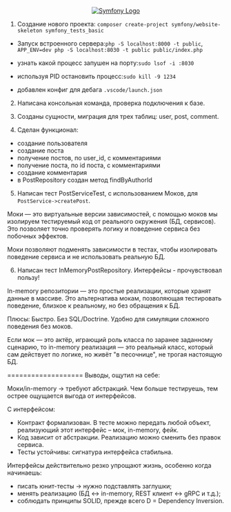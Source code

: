 <p align="center"><a href="https://symfony.com" target="_blank">
    <img src="https://symfony.com/logos/symfony_dynamic_01.svg" alt="Symfony Logo">
</a></p>

1. Создание нового проекта:
`composer create-project symfony/website-skeleton symfony_tests_basic`

- Запуск встроенного сервера:`php -S localhost:8000 -t public`,
`APP_ENV=dev php -S localhost:8030 -t public public/index.php`

- узнать какой процесс запушен на порту:`sudo lsof -i :8030`

- используя PID остановить процесс:`sudo kill -9 1234`

- добавлен конфиг для дебага `.vscode/launch.json`

2. Написана консольная команда, проверка подключения к базе.

3. Созданы сущности, миграция для трех таблиц: user, post, comment.

4. Сделан функционал:
- создание пользователя
- создание поста
- получение постов, по user_id, с комментариями
- получение поста, по id поста, с комментариями
- создание комментария
- в PostRepository создан метод findByAuthorId

5. Написан тест PostServiceTest, с использованием Моков, для `PostService->createPost`.

Моки — это виртуальные версии зависимостей, с помощью моков мы изолируем тестируемый код от реального окружения (БД, сервисов). Это позволяет точно проверять логику и поведение сервиса без побочных эффектов.

Моки позволяют подменять зависимости в тестах, чтобы изолировать поведение сервиса и не использовать реальную БД.

6. Написан тест InMemoryPostRepository. Интерфейсы - прочувствовал пользу!

In-memory репозитории — это простые реализации, которые хранят данные в массиве. Это альтернатива мокам, позволяющая тестировать поведение, близкое к реальному, но без обращения к БД.

Плюсы: Быстро. Без SQL/Doctrine. Удобно для симуляции сложного поведения без моков.

Если мок — это актёр, играющий роль класса по заранее заданному сценарию,
то in-memory реализация — это реальный класс, который сам действует по логике, но живёт "в песочнице", не трогая настоящую БД.

===================
Выводы, ощутил на себе:

Моки/in-memory → требуют абстракций. Чем больше тестируешь, тем острее ощущается выгода от интерфейсов.

С интерфейсом:
- Контракт формализован. В тесте можно передать любой объект, реализующий этот интерфейс – мок, in-memory, фейк.
- Код зависит от абстракции. Реализацию можно сменить без правок сервиса.
- Тесты устойчивы: сигнатура интерфейса стабильна.

Интерфейсы действительно резко упрощают жизнь, особенно когда начинаешь:

- писать юнит-тесты → нужно подставлять заглушки;
- менять реализацию (БД ↔ in-memory, REST клиент ↔ gRPC и т.д.);
- соблюдать принципы SOLID, прежде всего D = Dependency Inversion.